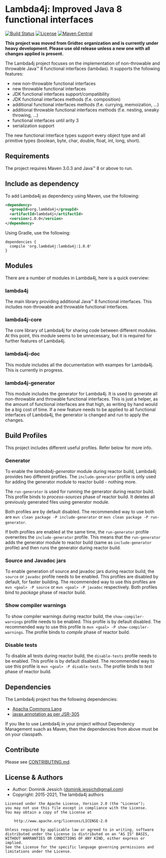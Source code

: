 # Lambda4j: Improved Java 8 functional interfaces

[![Build Status](https://travis-ci.org/djessich/lambda4j.svg?branch=master)](https://travis-ci.org/djessich/lambda4j)
[![License](https://img.shields.io/badge/license-Apache_2-blue.svg)](https://www.apache.org/licenses/LICENSE-2.0)
[![Maven Central](https://img.shields.io/maven-central/v/org.lambda4j/lambda4j.svg)](https://maven-badges.herokuapp.com/maven-central/org.lambda4j/lambda4j)

**This project was moved from Gridtec organization and is currently under heavy development. Please use old release unless a new one with all changes applied is present.**

The Lambda4j project focuses on the implementation of non-throwable and throwable Java&trade; 8 functional interfaces (lambdas). It supports the following features:

* new non-throwable functional interfaces
* new throwable functional interfaces
* JDK functional interfaces support/compatibility
* JDK functional interfaces methods (f.e. composition)
* additional functional interfaces methods (f.e. currying, memoization, ...)
* additional throwable functional interfaces methods (f.e. nesting, sneaky throwing, ...)
* functional interfaces until arity 3
* serialization support

The new functional interface types support every object type and all primitive types (boolean, byte, char, double, float, int, long, short).

## Requirements

The project requires Maven 3.0.3 and Java&trade; 8 or above to run.

## Include as dependency

To add Lambda4j as dependency using Maven, use the following:

```xml
<dependency>
  <groupId>org.lambda4j</groupId>
  <artifactId>lambda4j</artifactId>
  <version>1.0.0</version>
</dependency>
```

Using Gradle, use the following:

```
dependencies {
  compile 'org.lambda4j:lambda4j:1.0.0'
}
```

## Modules

There are a number of modules in Lambda4j, here is a quick overview:

### lambda4j

The main library providing additional Java&trade; 8 functional interfaces. This includes non-throwable and throwable functional interfaces.

### lambda4j-core

The core library of Lambda4j for sharing code between different modules. At this point, this module seems to be unnecessary, but it is required for further features of Lambda4j.

### lambda4j-doc

This module includes all the documentation with exampes for Lambda4j. This is currently in progress.

### lambda4j-generator

This module includes the generator for Lambda4j. It is used to generate all non-throwable and throwable functional interfaces. This is just a helper, as the amount of functional interfaces are that high, as writing by hand would be a big cost of time. If a new feature needs to be applied to all functional interfaces of Lambda4j, the generator is changed and run to apply the changes.

## Build Profiles

This project includes different useful profiles. Refer below for more info.

### Generator

To enable the *lambda4j-generator* module during reactor build, Lambda4j provides
two different profiles. The `include-generator` profile is only used for adding
the generator module to reactor build - nothing more.

The `run-generator` is used for running the generator during reactor build. This
profile binds to *process-sources* phase of reactor build. It deletes all previously
generated files using generator module.

Both profiles are by default disabled. The recommended way to use both are
`mvn clean package -P include-generator` or `mvn clean package -P run-generator`.

If both profiles are enabled at the same time, the `run-generator` profile overwrites
the `include-generator` profile. This means that the `run-generator` adds the generator
module to reactor build (same as `include-generator` profile) and then runs the
generator during reactor build.

### Source and Javadoc jars

To enable generation of source and javadoc jars during reactor build, the `source`
or `javadoc` profile needs to be enabled. This profiles are disabled by default,
for faster building. The recommended way to use this profiles are `mvn <goal> -P source`
or `mvn <goal> -P javadoc` respectively. Both profiles bind to *package* phase of
reactor build.

### Show compiler warnings

To show compiler warnings during reactor build, the `show-compiler-warnings` profile
needs to be enabled. This profile is by default disabled. The recommended way to
use this profile is `mvn <goal> -P show-compiler-warnings`. The profile binds to
*compile* phase of reactor build.

### Disable tests

To disable all tests during reactor build, the `disable-tests` profile needs to
be enabled. This profile is by default disabled. The recommended way to use this
profile is `mvn <goal> -P disable-tests`. The profile binds to *test* phase of
reactor build.

## Dependencies

The Lambda4j project has the following dependencies:

 * [Apacha Commons Lang](https://commons.apache.org/proper/commons-lang/)
 * [javax.annotation as per JSR-305](http://findbugs.sourceforge.net/)

If you like to use Lambda4j in your project without Dependency Management suach as Maven, then the dependencies from above must be on your classpath.

## Contribute

Please see [CONTRIBUTING.md](#CONTRIBUTING.md).

## License & Authors

* Author: Dominik Jessich ([dominik.jessich@gmail.com](mailto:dominik.jessich@gmail.com))
* Copyright: 2015-2021, The lambda4j authors

```
Licensed under the Apache License, Version 2.0 (the "License");
you may not use this file except in compliance with the License.
You may obtain a copy of the License at

    http://www.apache.org/licenses/LICENSE-2.0

Unless required by applicable law or agreed to in writing, software
distributed under the License is distributed on an "AS IS" BASIS,
WITHOUT WARRANTIES OR CONDITIONS OF ANY KIND, either express or implied.
See the License for the specific language governing permissions and
limitations under the License.
```

